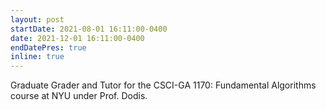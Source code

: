 ```yaml
---
layout: post
startDate: 2021-08-01 16:11:00-0400
date: 2021-12-01 16:11:00-0400
endDatePres: true
inline: true
---
```


Graduate Grader and Tutor for the CSCI-GA 1170: Fundamental Algorithms course at NYU under Prof. Dodis.
